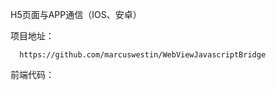 H5页面与APP通信（IOS、安卓）

项目地址：
```
  https://github.com/marcuswestin/WebViewJavascriptBridge
```
前端代码：

  

